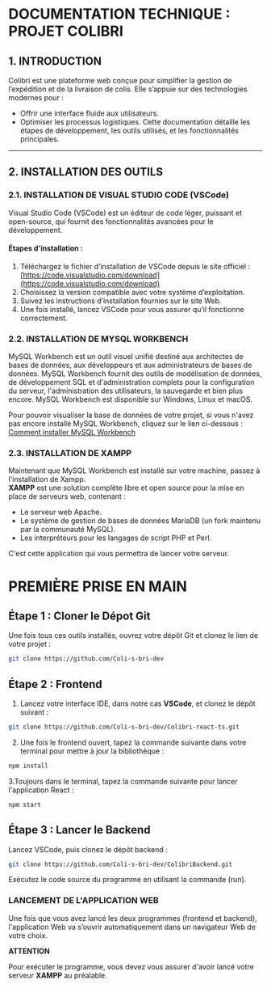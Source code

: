 # DOCUMENTATION TECHNIQUE : PROJET COLIBRI
 
## 1. INTRODUCTION
Colibri est une plateforme web conçue pour simplifier la gestion de l’expédition et de la livraison de colis. Elle s’appuie sur des technologies modernes pour :
- Offrir une interface fluide aux utilisateurs.
- Optimiser les processus logistiques.
Cette documentation détaille les étapes de développement, les outils utilisés, et les fonctionnalités principales.
 ---
## 2. INSTALLATION DES OUTILS
 
### 2.1. INSTALLATION DE VISUAL STUDIO CODE (VSCode)
Visual Studio Code (VSCode) est un éditeur de code léger, puissant et open-source, qui fournit des fonctionnalités avancées pour le développement.
 
#### Étapes d'installation :
1. Téléchargez le fichier d’installation de VSCode depuis le site officiel :  
   [https://code.visualstudio.com/download](https://code.visualstudio.com/download)
2. Choisissez la version compatible avec votre système d’exploitation.
3. Suivez les instructions d’installation fournies sur le site Web.
4. Une fois installé, lancez VSCode pour vous assurer qu’il fonctionne correctement.
 
### 2.2. INSTALLATION DE MYSQL WORKBENCH
 
MySQL Workbench est un outil visuel unifié destiné aux architectes de bases de données, aux développeurs et aux administrateurs de bases de données. MySQL Workbench fournit des outils de modélisation de données, de développement SQL et d'administration complets pour la configuration du serveur, l'administration des utilisateurs, la sauvegarde et bien plus encore. MySQL Workbench est disponible sur Windows, Linux et macOS.
 
Pour pouvoir visualiser la base de données de votre projet, si vous n'avez pas encore installé MySQL Workbench, cliquez sur le lien ci-dessous :  
[Comment installer MySQL Workbench](https://support.academicsoftware.eu/hc/fr/articles/360007014958-Comment-installer-MySQL-workbench)
 
 
### 2.3. INSTALLATION DE XAMPP
 
Maintenant que MySQL Workbench est installé sur votre machine, passez à l'installation de Xampp.  
**XAMPP** est une solution complète libre et open source pour la mise en place de serveurs web, contenant :
- Le serveur web Apache.
- Le système de gestion de bases de données MariaDB (un fork maintenu par la communauté MySQL).
- Les interpréteurs pour les langages de script PHP et Perl.
 
C'est cette application qui vous permettra de lancer votre serveur.
 
# PREMIÈRE PRISE EN MAIN
 
## Étape 1 : Cloner le Dépot Git
 
Une fois tous ces outils installés, ouvrez votre dépôt Git et clonez le lien de votre projet :
 
```bash
git clone https://github.com/Coli-s-bri-dev
```
 
 ## Étape 2 : Frontend
 
1. Lancez votre interface IDE, dans notre cas **VSCode**, et clonez le dépôt suivant :  
```bash
git clone https://github.com/Coli-s-bri-dev/Colibri-react-ts.git
```
   
2. Une fois le frontend ouvert, tapez la commande suivante dans votre terminal pour mettre à jour la bibliothèque :
  
```bash
npm install
```

3.Toujours dans le terminal, tapez la commande suivante pour lancer l'application React :
  
```bash
npm start
```
 ## Étape 3 : Lancer le Backend
 
Lancez VSCode, puis clonez le dépôt backend :
 
```bash
git clone https://github.com/Coli-s-bri-dev/ColibriBackend.git
```

Exécutez le code source du programme en utilisant la commande (run).
 
### LANCEMENT DE L'APPLICATION WEB
 
Une fois que vous avez lancé les deux programmes (frontend et backend), l'application Web va s’ouvrir automatiquement dans un navigateur Web de votre choix.
 
 **ATTENTION**
 
Pour exécuter le programme, vous devez vous assurer d'avoir lancé votre serveur **XAMPP** au préalable.

